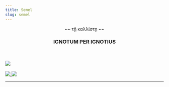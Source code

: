```yaml
---
title: Semel
slug: semel
---
```


<div style="text-align: center;">
~~  τῇ καλλίστῃ  ~~
<h3>IGNOTUM PER IGNOTIUS</h3></div>
<br><br>
<img class="flush nozoom" src="/image/markofthebeaut.png">
<br><br>
<a href="/read/intro">
  <img class="left" src="/image/card-l.png">
</a>
<a href="/read/cosmogony">
  <img class="right" src="/image/card-r.png">
</a>
<hr><br>
